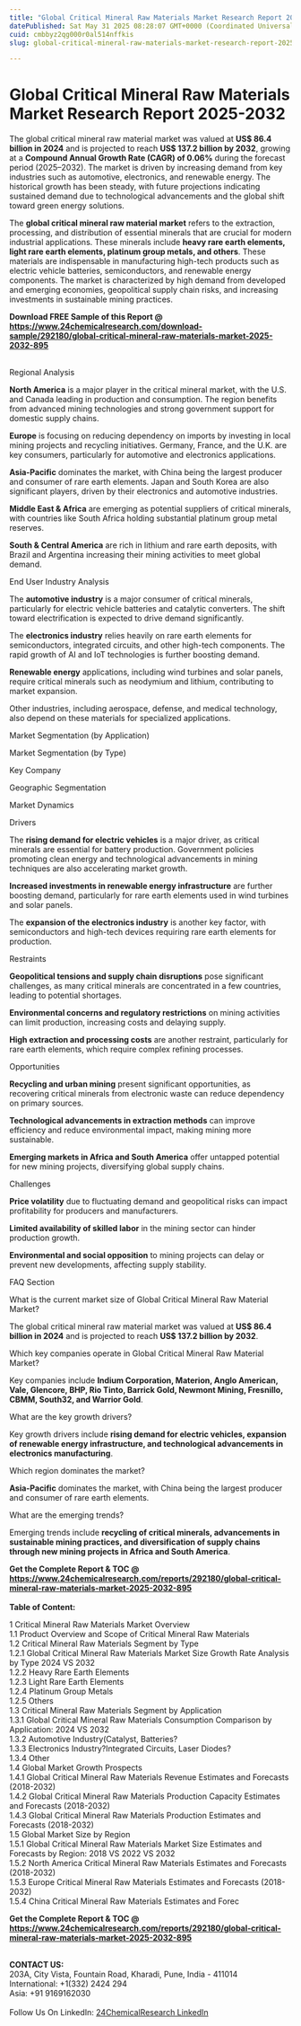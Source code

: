 ```yaml
---
title: "Global Critical Mineral Raw Materials Market Research Report 2025-2032"
datePublished: Sat May 31 2025 08:28:07 GMT+0000 (Coordinated Universal Time)
cuid: cmbbyz2qg000r0al514nffkis
slug: global-critical-mineral-raw-materials-market-research-report-2025-2032

---
```


# Global Critical Mineral Raw Materials Market Research Report 2025-2032

<p>The global critical mineral raw material market was valued at <strong>US$ 86.4 billion in 2024</strong> and is projected to reach <strong>US$ 137.2 billion by 2032</strong>, growing at a <strong>Compound Annual Growth Rate (CAGR) of 0.06%</strong> during the forecast period (2025–2032). The market is driven by increasing demand from key industries such as automotive, electronics, and renewable energy. The historical growth has been steady, with future projections indicating sustained demand due to technological advancements and the global shift toward green energy solutions.</p><p>
</p><p>The <strong>global critical mineral raw material market</strong> refers to the extraction, processing, and distribution of essential minerals that are crucial for modern industrial applications. These minerals include <strong>heavy rare earth elements, light rare earth elements, platinum group metals, and others</strong>. These materials are indispensable in manufacturing high-tech products such as electric vehicle batteries, semiconductors, and renewable energy components. The market is characterized by high demand from developed and emerging economies, geopolitical supply chain risks, and increasing investments in sustainable mining practices.</p><div><b>Download FREE Sample of this Report @ 
            <a href="https://www.24chemicalresearch.com/download-sample/292180/global-critical-mineral-raw-materials-market-2025-2032-895">
            https://www.24chemicalresearch.com/download-sample/292180/global-critical-mineral-raw-materials-market-2025-2032-895</a></b></div><br><p>
Regional Analysis</p><p>
</p><p><strong>North America</strong> is a major player in the critical mineral market, with the U.S. and Canada leading in production and consumption. The region benefits from advanced mining technologies and strong government support for domestic supply chains.</p><p>
</p><p><strong>Europe</strong> is focusing on reducing dependency on imports by investing in local mining projects and recycling initiatives. Germany, France, and the U.K. are key consumers, particularly for automotive and electronics applications.</p><p>
</p><p><strong>Asia-Pacific</strong> dominates the market, with China being the largest producer and consumer of rare earth elements. Japan and South Korea are also significant players, driven by their electronics and automotive industries.</p><p>
</p><p><strong>Middle East &amp; Africa</strong> are emerging as potential suppliers of critical minerals, with countries like South Africa holding substantial platinum group metal reserves.</p><p>
</p><p><strong>South &amp; Central America</strong> are rich in lithium and rare earth deposits, with Brazil and Argentina increasing their mining activities to meet global demand.</p><p>
End User Industry Analysis</p><p>
</p><p>The <strong>automotive industry</strong> is a major consumer of critical minerals, particularly for electric vehicle batteries and catalytic converters. The shift toward electrification is expected to drive demand significantly.</p><p>
</p><p>The <strong>electronics industry</strong> relies heavily on rare earth elements for semiconductors, integrated circuits, and other high-tech components. The rapid growth of AI and IoT technologies is further boosting demand.</p><p>
</p><p><strong>Renewable energy</strong> applications, including wind turbines and solar panels, require critical minerals such as neodymium and lithium, contributing to market expansion.</p><p>
</p><p>Other industries, including aerospace, defense, and medical technology, also depend on these materials for specialized applications.</p><p>
Market Segmentation (by Application)</p><p>
</p><p>
Market Segmentation (by Type)</p><p>
</p><p>
Key Company</p><p>
</p><p>
Geographic Segmentation</p><p>
</p><p>
Market Dynamics</p><p>
Drivers</p><p>
</p><p>The <strong>rising demand for electric vehicles</strong> is a major driver, as critical minerals are essential for battery production. Government policies promoting clean energy and technological advancements in mining techniques are also accelerating market growth.</p><p>
</p><p><strong>Increased investments in renewable energy infrastructure</strong> are further boosting demand, particularly for rare earth elements used in wind turbines and solar panels.</p><p>
</p><p>The <strong>expansion of the electronics industry</strong> is another key factor, with semiconductors and high-tech devices requiring rare earth elements for production.</p><p>
Restraints</p><p>
</p><p><strong>Geopolitical tensions and supply chain disruptions</strong> pose significant challenges, as many critical minerals are concentrated in a few countries, leading to potential shortages.</p><p>
</p><p><strong>Environmental concerns and regulatory restrictions</strong> on mining activities can limit production, increasing costs and delaying supply.</p><p>
</p><p><strong>High extraction and processing costs</strong> are another restraint, particularly for rare earth elements, which require complex refining processes.</p><p>
Opportunities</p><p>
</p><p><strong>Recycling and urban mining</strong> present significant opportunities, as recovering critical minerals from electronic waste can reduce dependency on primary sources.</p><p>
</p><p><strong>Technological advancements in extraction methods</strong> can improve efficiency and reduce environmental impact, making mining more sustainable.</p><p>
</p><p><strong>Emerging markets in Africa and South America</strong> offer untapped potential for new mining projects, diversifying global supply chains.</p><p>
Challenges</p><p>
</p><p><strong>Price volatility</strong> due to fluctuating demand and geopolitical risks can impact profitability for producers and manufacturers.</p><p>
</p><p><strong>Limited availability of skilled labor</strong> in the mining sector can hinder production growth.</p><p>
</p><p><strong>Environmental and social opposition</strong> to mining projects can delay or prevent new developments, affecting supply stability.</p><p>
FAQ Section</p><p>
What is the current market size of Global Critical Mineral Raw Material Market?</p><p>
</p><p>The global critical mineral raw material market was valued at <strong>US$ 86.4 billion in 2024</strong> and is projected to reach <strong>US$ 137.2 billion by 2032</strong>.</p><p>
Which key companies operate in Global Critical Mineral Raw Material Market?</p><p>
</p><p>Key companies include <strong>Indium Corporation, Materion, Anglo American, Vale, Glencore, BHP, Rio Tinto, Barrick Gold, Newmont Mining, Fresnillo, CBMM, South32, and Warrior Gold</strong>.</p><p>
What are the key growth drivers?</p><p>
</p><p>Key growth drivers include <strong>rising demand for electric vehicles, expansion of renewable energy infrastructure, and technological advancements in electronics manufacturing</strong>.</p><p>
Which region dominates the market?</p><p>
</p><p><strong>Asia-Pacific</strong> dominates the market, with China being the largest producer and consumer of rare earth elements.</p><p>
What are the emerging trends?</p><p>
</p><p>Emerging trends include <strong>recycling of critical minerals, advancements in sustainable mining practices, and diversification of supply chains through new mining projects in Africa and South America</strong>.</p>

<div><b>Get the Complete Report & TOC @ 
            <a href="https://www.24chemicalresearch.com/reports/292180/global-critical-mineral-raw-materials-market-2025-2032-895">
            https://www.24chemicalresearch.com/reports/292180/global-critical-mineral-raw-materials-market-2025-2032-895</a></b></div><br>
            <b>Table of Content:</b><p>1 Critical Mineral Raw Materials Market Overview<br />
    1.1 Product Overview and Scope of Critical Mineral Raw Materials<br />
    1.2 Critical Mineral Raw Materials Segment by Type<br />
        1.2.1 Global Critical Mineral Raw Materials Market Size Growth Rate Analysis by Type 2024 VS 2032<br />
        1.2.2 Heavy Rare Earth Elements<br />
        1.2.3 Light Rare Earth Elements<br />
        1.2.4 Platinum Group Metals<br />
        1.2.5 Others<br />
    1.3 Critical Mineral Raw Materials Segment by Application<br />
        1.3.1 Global Critical Mineral Raw Materials Consumption Comparison by Application: 2024 VS 2032<br />
        1.3.2 Automotive Industry(Catalyst, Batteries?<br />
        1.3.3 Electronics Industry?Integrated Circuits, Laser Diodes?<br />
        1.3.4 Other<br />
    1.4 Global Market Growth Prospects<br />
        1.4.1 Global Critical Mineral Raw Materials Revenue Estimates and Forecasts (2018-2032)<br />
        1.4.2 Global Critical Mineral Raw Materials Production Capacity Estimates and Forecasts (2018-2032)<br />
        1.4.3 Global Critical Mineral Raw Materials Production Estimates and Forecasts (2018-2032)<br />
    1.5 Global Market Size by Region<br />
        1.5.1 Global Critical Mineral Raw Materials Market Size Estimates and Forecasts by Region: 2018 VS 2022 VS 2032<br />
        1.5.2 North America Critical Mineral Raw Materials Estimates and Forecasts (2018-2032)<br />
        1.5.3 Europe Critical Mineral Raw Materials Estimates and Forecasts (2018-2032)<br />
        1.5.4 China Critical Mineral Raw Materials Estimates and Forec</p>

<div><b>Get the Complete Report & TOC @ 
            <a href="https://www.24chemicalresearch.com/reports/292180/global-critical-mineral-raw-materials-market-2025-2032-895">
            https://www.24chemicalresearch.com/reports/292180/global-critical-mineral-raw-materials-market-2025-2032-895</a></b></div><br>

<b>CONTACT US:</b><br>
            203A, City Vista, Fountain Road, Kharadi, Pune, India - 411014<br>
            International: +1(332) 2424 294<br>
            Asia: +91 9169162030 <br><br>
            Follow Us On LinkedIn: <a href="https://www.linkedin.com/company/24chemicalresearch/">24ChemicalResearch LinkedIn</a>